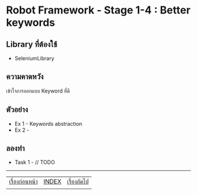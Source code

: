 # Robot Framework - Stage 1-4 : Better keywords

## Library ที่ต้องใช้

* SeleniumLibrary

## ความคาดหวัง

เข้าใจการออกแบบ Keyword ที่ดี

## ตัวอย่าง

* Ex 1 - Keywords abstraction
* Ex 2 - 

## ลองทำ

* Task 1 - // TODO

---

|   |   |   |
| - | - | - |
| [เรื่องก่อนหน้า](../1-3/README.md) | [INDEX](../README.md) | [เรื่องถัดไป](../1-5/README.md) |
|   |   |   |
